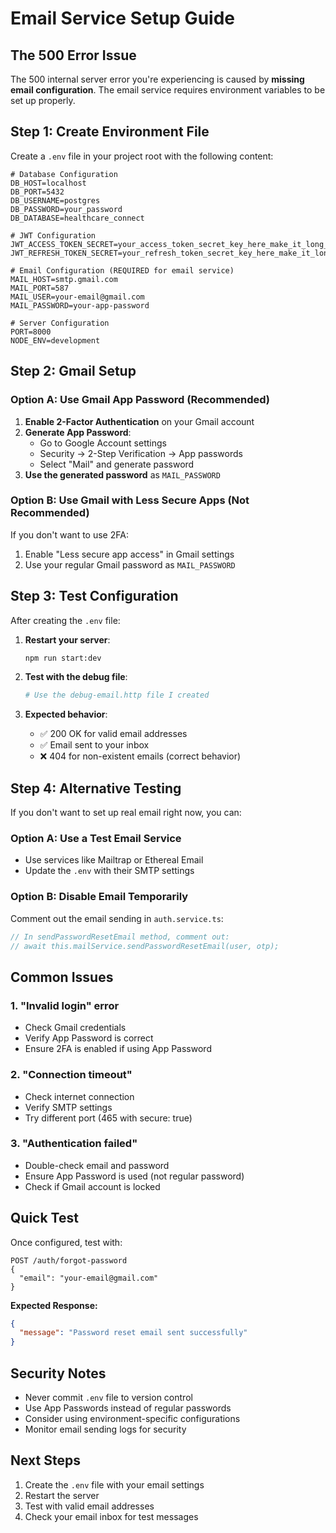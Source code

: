 # Email Service Setup Guide

## The 500 Error Issue

The 500 internal server error you're experiencing is caused by **missing email configuration**. The email service requires environment variables to be set up properly.

## Step 1: Create Environment File

Create a `.env` file in your project root with the following content:

```env
# Database Configuration
DB_HOST=localhost
DB_PORT=5432
DB_USERNAME=postgres
DB_PASSWORD=your_password
DB_DATABASE=healthcare_connect

# JWT Configuration
JWT_ACCESS_TOKEN_SECRET=your_access_token_secret_key_here_make_it_long_and_secure
JWT_REFRESH_TOKEN_SECRET=your_refresh_token_secret_key_here_make_it_long_and_secure

# Email Configuration (REQUIRED for email service)
MAIL_HOST=smtp.gmail.com
MAIL_PORT=587
MAIL_USER=your-email@gmail.com
MAIL_PASSWORD=your-app-password

# Server Configuration
PORT=8000
NODE_ENV=development
```

## Step 2: Gmail Setup

### Option A: Use Gmail App Password (Recommended)

1. **Enable 2-Factor Authentication** on your Gmail account
2. **Generate App Password**:
   - Go to Google Account settings
   - Security → 2-Step Verification → App passwords
   - Select "Mail" and generate password
3. **Use the generated password** as `MAIL_PASSWORD`

### Option B: Use Gmail with Less Secure Apps (Not Recommended)

If you don't want to use 2FA:
1. Enable "Less secure app access" in Gmail settings
2. Use your regular Gmail password as `MAIL_PASSWORD`

## Step 3: Test Configuration

After creating the `.env` file:

1. **Restart your server**:
   ```bash
   npm run start:dev
   ```

2. **Test with the debug file**:
   ```bash
   # Use the debug-email.http file I created
   ```

3. **Expected behavior**:
   - ✅ 200 OK for valid email addresses
   - ✅ Email sent to your inbox
   - ❌ 404 for non-existent emails (correct behavior)

## Step 4: Alternative Testing

If you don't want to set up real email right now, you can:

### Option A: Use a Test Email Service
- Use services like Mailtrap or Ethereal Email
- Update the `.env` with their SMTP settings

### Option B: Disable Email Temporarily
Comment out the email sending in `auth.service.ts`:

```typescript
// In sendPasswordResetEmail method, comment out:
// await this.mailService.sendPasswordResetEmail(user, otp);
```

## Common Issues

### 1. "Invalid login" error
- Check Gmail credentials
- Verify App Password is correct
- Ensure 2FA is enabled if using App Password

### 2. "Connection timeout"
- Check internet connection
- Verify SMTP settings
- Try different port (465 with secure: true)

### 3. "Authentication failed"
- Double-check email and password
- Ensure App Password is used (not regular password)
- Check if Gmail account is locked

## Quick Test

Once configured, test with:

```http
POST /auth/forgot-password
{
  "email": "your-email@gmail.com"
}
```

**Expected Response:**
```json
{
  "message": "Password reset email sent successfully"
}
```

## Security Notes

- Never commit `.env` file to version control
- Use App Passwords instead of regular passwords
- Consider using environment-specific configurations
- Monitor email sending logs for security

## Next Steps

1. Create the `.env` file with your email settings
2. Restart the server
3. Test with valid email addresses
4. Check your email inbox for test messages 